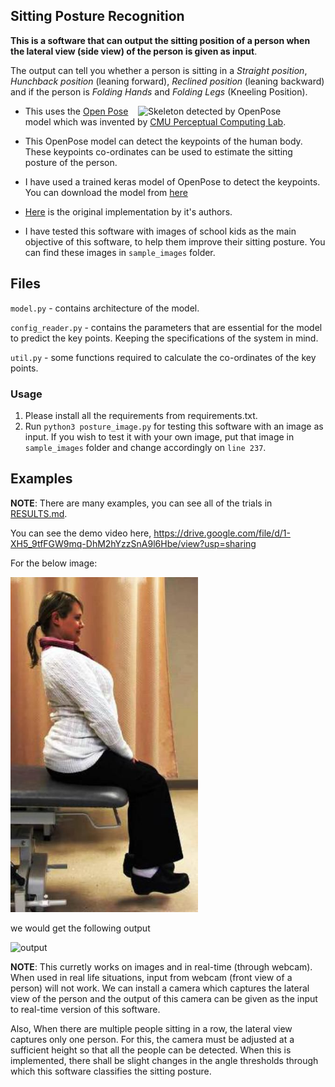 ## Sitting Posture Recognition

**This is a software that can output the sitting position of a person when the lateral view (side view) of the person is given as input**. 

The output can tell you whether a person is sitting in a *Straight position*, *Hunchback position* (leaning forward), *Reclined position* (leaning backward) and if the person is *Folding Hands* and *Folding Legs* (Kneeling Position).

<img src="https://cdn-images-1.medium.com/max/600/1*oVTetBH6worv5grwvSFkxw.png" alt="Skeleton detected by OpenPose" width="300" align="right"/>

- This uses the [Open Pose](https://github.com/CMU-Perceptual-Computing-Lab/openpose) model which was invented by [CMU Perceptual Computing Lab](https://github.com/CMU-Perceptual-Computing-Lab/). 
- This OpenPose model can detect the keypoints of the human body. These keypoints co-ordinates can be used to estimate the sitting posture of the person.

- I have used a trained keras model of OpenPose to detect the keypoints. You can download the model from [here](https://www.dropbox.com/s/llpxd14is7gyj0z/model.h5)

- [Here](https://github.com/ZheC/Realtime_Multi-Person_Pose_Estimation) is the original implementation by it's authors.
 
- I have tested this software with images of school kids as the main objective of this software, to  help them improve their sitting posture. You can find these images in `sample_images` folder.

## Files
`model.py` - contains architecture of the model.

`config_reader.py` - contains the parameters that are essential for the model to predict the key points. Keeping the specifications of the system in mind.

`util.py` - some functions required to calculate the co-ordinates of the key points.

### Usage 

1. Please install all the requirements from requirements.txt.
2. Run `python3 posture_image.py` for testing this software with an image as input. If you wish to test it with your own image, put that image in `sample_images` folder and change accordingly on `line 237`.
## Examples

**NOTE**: There are many examples, you can see all of the trials in [RESULTS.md](RESULTS.md).

You can see the demo video here, https://drive.google.com/file/d/1-XH5_9tfFGW9mq-DhM2hYzzSnA9l6Hbe/view?usp=sharing

For the below image:

<img src="/sample_images/img/img.jpg" width="300"/>

we would get the following output

![output](https://github.com/nvinayvarma189/Sitting-Posture-Recognition/blob/master/results/output.png)

**NOTE**: This curretly works on images and in real-time (through webcam). When used in real life situations, input from webcam (front view of a person) will not work. We can install a camera which captures the lateral view of the person and the output of this camera can be given as the input to real-time version of this software. 

Also, When there are multiple people sitting in a row, the lateral view captures only one person. For this, the camera must be adjusted at a sufficient height so that all the people can be detected. When this is implemented, there shall be slight changes in the angle thresholds through which this software classifies the sitting posture.
